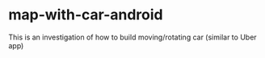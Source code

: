 # map-with-car-android
This is an investigation of how to build moving/rotating car (similar to Uber app)
